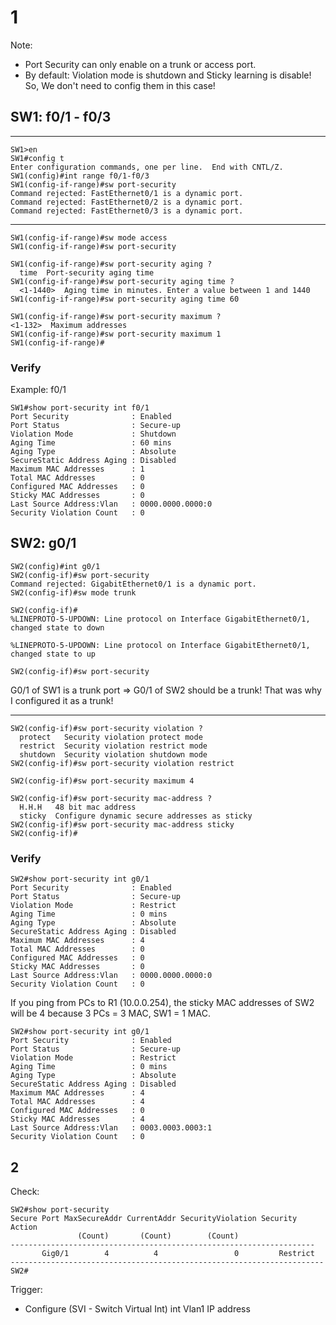 # 1
Note: 
- Port Security can only enable on a trunk or access port.
- By default: Violation mode is shutdown and Sticky learning is disable! So, We don't need to config them in this case!
  
## SW1: f0/1 - f0/3
***
    SW1>en
    SW1#config t
    Enter configuration commands, one per line.  End with CNTL/Z.
    SW1(config)#int range f0/1-f0/3
    SW1(config-if-range)#sw port-security
    Command rejected: FastEthernet0/1 is a dynamic port.
    Command rejected: FastEthernet0/2 is a dynamic port.
    Command rejected: FastEthernet0/3 is a dynamic port.


***
    SW1(config-if-range)#sw mode access
    SW1(config-if-range)#sw port-security

    SW1(config-if-range)#sw port-security aging ?
      time  Port-security aging time	
    SW1(config-if-range)#sw port-security aging time ?
      <1-1440>  Aging time in minutes. Enter a value between 1 and 1440
    SW1(config-if-range)#sw port-security aging time 60

    SW1(config-if-range)#sw port-security maximum ?
    <1-132>  Maximum addresses
    SW1(config-if-range)#sw port-security maximum 1
    SW1(config-if-range)#

### Verify
Example: f0/1

    SW1#show port-security int f0/1
    Port Security              : Enabled
    Port Status                : Secure-up
    Violation Mode             : Shutdown
    Aging Time                 : 60 mins
    Aging Type                 : Absolute
    SecureStatic Address Aging : Disabled
    Maximum MAC Addresses      : 1
    Total MAC Addresses        : 0
    Configured MAC Addresses   : 0
    Sticky MAC Addresses       : 0
    Last Source Address:Vlan   : 0000.0000.0000:0
    Security Violation Count   : 0

## SW2: g0/1

    SW2(config)#int g0/1
    SW2(config-if)#sw port-security 
    Command rejected: GigabitEthernet0/1 is a dynamic port.
    SW2(config-if)#sw mode trunk
    
    SW2(config-if)#
    %LINEPROTO-5-UPDOWN: Line protocol on Interface GigabitEthernet0/1, changed state to down
    
    %LINEPROTO-5-UPDOWN: Line protocol on Interface GigabitEthernet0/1, changed state to up

    SW2(config-if)#sw port-security 

G0/1 of SW1 is a trunk port => G0/1 of SW2 should be a trunk! That was why I configured it as a trunk!
***
    SW2(config-if)#sw port-security violation ?
      protect   Security violation protect mode
      restrict  Security violation restrict mode
      shutdown  Security violation shutdown mode
    SW2(config-if)#sw port-security violation restrict
    
    SW2(config-if)#sw port-security maximum 4
    
    SW2(config-if)#sw port-security mac-address ?
      H.H.H   48 bit mac address
      sticky  Configure dynamic secure addresses as sticky
    SW2(config-if)#sw port-security mac-address sticky
    SW2(config-if)#

### Verify
    SW2#show port-security int g0/1
    Port Security              : Enabled
    Port Status                : Secure-up
    Violation Mode             : Restrict
    Aging Time                 : 0 mins
    Aging Type                 : Absolute
    SecureStatic Address Aging : Disabled
    Maximum MAC Addresses      : 4
    Total MAC Addresses        : 0
    Configured MAC Addresses   : 0
    Sticky MAC Addresses       : 0
    Last Source Address:Vlan   : 0000.0000.0000:0
    Security Violation Count   : 0

  If you ping from PCs to R1 (10.0.0.254), the sticky MAC addresses of SW2 will be 4 because 3 PCs = 3 MAC, SW1 = 1 MAC.

    SW2#show port-security int g0/1
    Port Security              : Enabled
    Port Status                : Secure-up
    Violation Mode             : Restrict
    Aging Time                 : 0 mins
    Aging Type                 : Absolute
    SecureStatic Address Aging : Disabled
    Maximum MAC Addresses      : 4
    Total MAC Addresses        : 4
    Configured MAC Addresses   : 0
    Sticky MAC Addresses       : 4
    Last Source Address:Vlan   : 0003.0003.0003:1
    Security Violation Count   : 0

## 2
Check:

    SW2#show port-security
    Secure Port MaxSecureAddr CurrentAddr SecurityViolation Security Action
                   (Count)       (Count)        (Count)
    --------------------------------------------------------------------
           Gig0/1        4          4                 0         Restrict
    ----------------------------------------------------------------------
    SW2#

Trigger:
- Configure (SVI - Switch Virtual Int) int Vlan1 IP address
